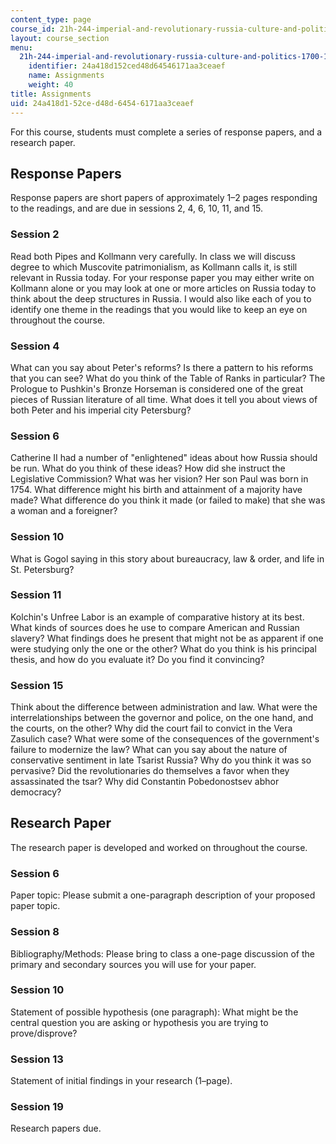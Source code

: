 ```yaml
---
content_type: page
course_id: 21h-244-imperial-and-revolutionary-russia-culture-and-politics-1700-1917-fall-2012
layout: course_section
menu:
  21h-244-imperial-and-revolutionary-russia-culture-and-politics-1700-1917-fall-2012:
    identifier: 24a418d152ced48d64546171aa3ceaef
    name: Assignments
    weight: 40
title: Assignments
uid: 24a418d1-52ce-d48d-6454-6171aa3ceaef
---
```


For this course, students must complete a series of response papers, and a research paper.

Response Papers
---------------

Response papers are short papers of approximately 1–2 pages responding to the readings, and are due in sessions 2, 4, 6, 10, 11, and 15.

### Session 2

Read both Pipes and Kollmann very carefully. In class we will discuss degree to which Muscovite patrimonialism, as Kollmann calls it, is still relevant in Russia today. For your response paper you may either write on Kollmann alone or you may look at one or more articles on Russia today to think about the deep structures in Russia. I would also like each of you to identify one theme in the readings that you would like to keep an eye on throughout the course.

### Session 4

What can you say about Peter's reforms? Is there a pattern to his reforms that you can see? What do you think of the Table of Ranks in particular? The Prologue to Pushkin's Bronze Horseman is considered one of the great pieces of Russian literature of all time. What does it tell you about views of both Peter and his imperial city Petersburg?

### Session 6

Catherine II had a number of "enlightened" ideas about how Russia should be run. What do you think of these ideas? How did she instruct the Legislative Commission? What was her vision? Her son Paul was born in 1754. What difference might his birth and attainment of a majority have made? What difference do you think it made (or failed to make) that she was a woman and a foreigner?

### Session 10

What is Gogol saying in this story about bureaucracy, law & order, and life in St. Petersburg?

### Session 11

Kolchin's Unfree Labor is an example of comparative history at its best. What kinds of sources does he use to compare American and Russian slavery? What findings does he present that might not be as apparent if one were studying only the one or the other? What do you think is his principal thesis, and how do you evaluate it? Do you find it convincing?

### Session 15

Think about the difference between administration and law. What were the interrelationships between the governor and police, on the one hand, and the courts, on the other? Why did the court fail to convict in the Vera Zasulich case? What were some of the consequences of the government's failure to modernize the law? What can you say about the nature of conservative sentiment in late Tsarist Russia? Why do you think it was so pervasive? Did the revolutionaries do themselves a favor when they assassinated the tsar? Why did Constantin Pobedonostsev abhor democracy?

Research Paper
--------------

The research paper is developed and worked on throughout the course.

### Session 6

Paper topic: Please submit a one-paragraph description of your proposed paper topic.

### Session 8

Bibliography/Methods: Please bring to class a one-page discussion of the primary and secondary sources you will use for your paper.

### Session 10

Statement of possible hypothesis (one paragraph): What might be the central question you are asking or hypothesis you are trying to prove/disprove?

### Session 13

Statement of initial findings in your research (1–page).

### Session 19

Research papers due.